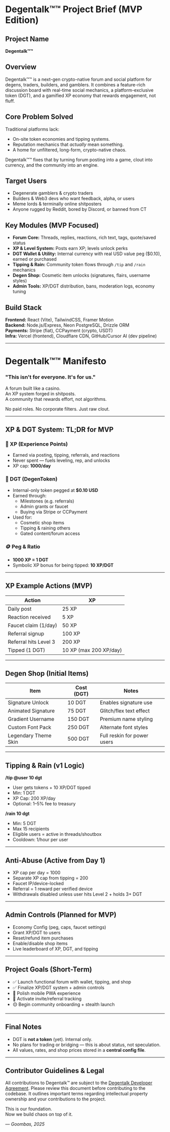 # Degentalk™™ Project Brief (MVP Edition)

## Project Name

**Degentalk™™**

## Overview

Degentalk™™ is a next-gen crypto-native forum and social platform for degens, traders, builders, and gamblers. It combines a feature-rich discussion board with real-time social mechanics, a platform-exclusive token (DGT), and a gamified XP economy that rewards engagement, not fluff.

## Core Problem Solved

Traditional platforms lack:

- On-site token economies and tipping systems.
- Reputation mechanics that *actually* mean something.
- A home for unfiltered, long-form, crypto-native chaos.

Degentalk™™ fixes that by turning forum posting into a game, clout into currency, and the community into an engine.

## Target Users

- Degenerate gamblers & crypto traders
- Builders & Web3 devs who want feedback, alpha, or users
- Meme lords & terminally online shitposters
- Anyone rugged by Reddit, bored by Discord, or banned from CT

## Key Modules (MVP Focused)

- **Forum Core:** Threads, replies, reactions, rich text, tags, quote/saved status
- **XP & Level System:** Posts earn XP; levels unlock perks
- **DGT Wallet & Utility:** Internal currency with real USD value peg ($0.10), earned or purchased
- **Tipping & Rain:** Community token flows through `/tip` and `/rain` mechanics
- **Degen Shop:** Cosmetic item unlocks (signatures, flairs, username styles)
- **Admin Tools:** XP/DGT distribution, bans, moderation logs, economy tuning

## Build Stack

**Frontend:** React (Vite), TailwindCSS, Framer Motion  
**Backend:** Node.js/Express, Neon PostgreSQL, Drizzle ORM  
**Payments:** Stripe (fiat), CCPayment (crypto, USDT)  
**Infra:** Vercel (frontend), Cloudflare CDN, GitHub/Cursor AI (dev pipeline)

---

# Degentalk™™ Manifesto

### "This isn't for everyone. It's for us."

A forum built like a casino.  
An XP system forged in shitposts.  
A community that rewards effort, not algorithms.

No paid roles. No corporate filters. Just raw clout.

---

## XP & DGT System: TL;DR for MVP

### 🔹 XP (Experience Points)

- Earned via posting, tipping, referrals, and reactions
- Never spent — fuels leveling, rep, and unlocks
- XP cap: **1000/day**

### 🔸 DGT (DegenToken)

- Internal-only token pegged at **$0.10 USD**
- Earned through:
  - Milestones (e.g. referrals)
  - Admin grants or faucet
  - Buying via Stripe or CCPayment
- Used for:
  - Cosmetic shop items
  - Tipping & raining others
  - Gated content/forum access

### 🪙 Peg & Ratio

- **1000 XP = 1 DGT**
- Symbolic XP bonus for being tipped: **10 XP/DGT**

---

## XP Example Actions (MVP)

| Action                 | XP    |
|------------------------|-------|
| Daily post             | 25 XP |
| Reaction received      | 5 XP  |
| Faucet claim (1/day)   | 50 XP |
| Referral signup        | 100 XP |
| Referral hits Level 3  | 200 XP |
| Tipped (1 DGT)         | 10 XP (max 200 XP/day) |

---

## Degen Shop (Initial Items)

| Item                     | Cost (DGT) | Notes                         |
|--------------------------|------------|-------------------------------|
| Signature Unlock         | 10 DGT     | Enables signature use         |
| Animated Signature       | 75 DGT     | Glitch/flex text effect       |
| Gradient Username        | 150 DGT    | Premium name styling          |
| Custom Font Pack         | 250 DGT    | Alternate font styles         |
| Legendary Theme Skin     | 500 DGT    | Full reskin for power users   |

---

## Tipping & Rain (v1 Logic)

**/tip @user 10 dgt**  

- User gets tokens + 10 XP/DGT tipped  
- Min: 1 DGT  
- XP Cap: 200 XP/day  
- Optional: 1–5% fee to treasury

**/rain 10 dgt**  

- Min: 5 DGT  
- Max 15 recipients  
- Eligible users = active in threads/shoutbox  
- Cooldown: 1/hour per user

---

## Anti-Abuse (Active from Day 1)

- XP cap per day = 1000  
- Separate XP cap from tipping = 200  
- Faucet IP/device-locked  
- Referral = 1 reward per verified device  
- Withdrawals disabled unless user hits Level 2 + holds 3+ DGT

---

## Admin Controls (Planned for MVP)

- Economy Config (peg, caps, faucet settings)
- Grant XP/DGT to users
- Reset/refund item purchases
- Enable/disable shop items
- Live leaderboard of XP, DGT, and tipping

---

## Project Goals (Short-Term)

- ✅ Launch functional forum with wallet, tipping, and shop
- ✅ Finalize XP/DGT system + admin controls
- 🔄 Polish mobile PWA experience
- 🔄 Activate invite/referral tracking
- 🟡 Begin community onboarding + stealth launch

---

## Final Notes

- DGT is **not a token** (yet). Internal only.
- No plans for trading or bridging — this is about status, not speculation.
- All values, rates, and shop prices stored in a **central config file**.

---

## Contributor Guidelines & Legal

All contributions to Degentalk™ are subject to the [Degentalk Developer Agreement](contracts/degentalk_dev_agreement.md). Please review this document before contributing to the codebase. It outlines important terms regarding intellectual property ownership and your contributions to the project.

This is our foundation.  
Now we build chaos on top of it.

— *Goombas, 2025*
